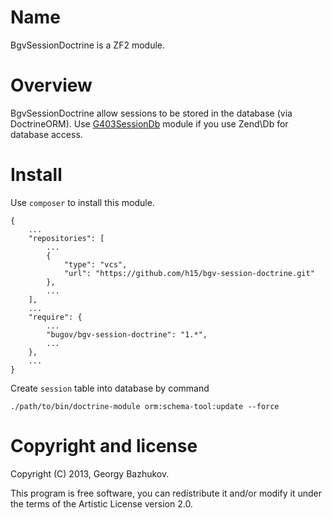 # Name

BgvSessionDoctrine is a ZF2 module.

# Overview

BgvSessionDoctrine allow sessions to be stored in the database (via DoctrineORM).
Use [G403SessionDb](https://github.com/gabriel403/G403SessionDb) module if you use Zend\Db for database access.

# Install

Use `composer` to install this module.

    {
        ...
        "repositories": [
            ...
            {
                "type": "vcs",
                "url": "https://github.com/h15/bgv-session-doctrine.git"
            },
            ...
        ],
        ...
        "require": {
            ...
            "bugov/bgv-session-doctrine": "1.*",
            ...
        },
        ...
    }

Create `session` table into database by command

    ./path/to/bin/doctrine-module orm:schema-tool:update --force

# Copyright and license

Copyright (C) 2013, Georgy Bazhukov.

This program is free software, you can redistribute it and/or modify it
under the terms of the Artistic License version 2.0.